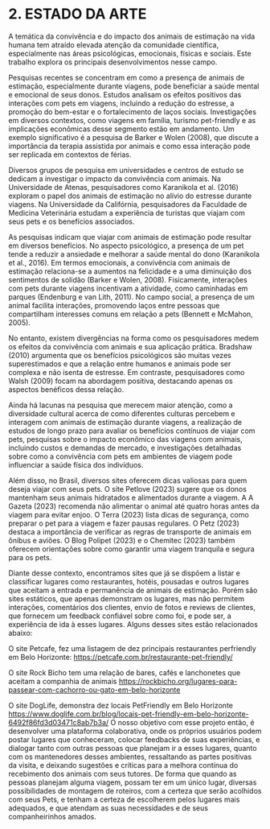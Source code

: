 # 2. ESTADO DA ARTE

   
   A temática da convivência e do impacto dos animais de estimação na vida humana tem atraído elevada atenção da comunidade científica, especialmente nas áreas psicológicas, emocionais, físicas e sociais. Este trabalho explora os principais desenvolvimentos nesse campo.

Pesquisas recentes se concentram em como a presença de animais de estimação, especialmente durante viagens, pode beneficiar a saúde mental e emocional de seus donos. Estudos analisam os efeitos positivos das interações com pets em viagens, incluindo a redução do estresse, a promoção do bem-estar e o fortalecimento de laços sociais. Investigações em diversos contextos, como viagens em família, turismo pet-friendly e as implicações econômicas desse segmento estão em andamento. Um exemplo significativo é a pesquisa de Barker e Wolen (2008), que discute a importância da terapia assistida por animais e como essa interação pode ser replicada em contextos de férias.

Diversos grupos de pesquisa em universidades e centros de estudo se dedicam a investigar o impacto da convivência com animais. Na Universidade de Atenas, pesquisadores como Karanikola et al. (2016) exploram o papel dos animais de estimação no alívio do estresse durante viagens. Na Universidade da Califórnia, pesquisadores da Faculdade de Medicina Veterinária estudam a experiência de turistas que viajam com seus pets e os benefícios associados.

As pesquisas indicam que viajar com animais de estimação pode resultar em diversos benefícios. No aspecto psicológico, a presença de um pet tende a reduzir a ansiedade e melhorar a saúde mental do dono (Karanikola et al., 2016). Em termos emocionais, a convivência com animais de estimação relaciona-se a aumentos na felicidade e a uma diminuição dos sentimentos de solidão (Barker e Wolen, 2008). Fisicamente, interações com pets durante viagens incentivam a atividade, como caminhadas em parques (Endenburg e van Lith, 2011). No campo social, a presença de um animal facilita interações, promovendo laços entre pessoas que compartilham interesses comuns em relação a pets (Bennett e McMahon, 2005).

No entanto, existem divergências na forma como os pesquisadores medem os efeitos da convivência com animais e sua aplicação prática. Bradshaw (2010) argumenta que os benefícios psicológicos são muitas vezes superestimados e que a relação entre humanos e animais pode ser complexa e não isenta de estresse. Em contraste, pesquisadores como Walsh (2009) focam na abordagem positiva, destacando apenas os aspectos benéficos dessa relação.

Ainda há lacunas na pesquisa que merecem maior atenção, como a diversidade cultural acerca de como diferentes culturas percebem e interagem com animais de estimação durante viagens, a realização de estudos de longo prazo para avaliar os benefícios contínuos de viajar com pets, pesquisas sobre o impacto econômico das viagens com animais, incluindo custos e demandas de mercado, e investigações detalhadas sobre como a convivência com pets em ambientes de viagem pode influenciar a saúde física dos indivíduos.

Além disso, no Brasil, diversos sites oferecem dicas valiosas para quem deseja viajar com seus pets. O site Petlove (2023) sugere que os donos mantenham seus animais hidratados e alimentados durante a viagem. A A Gazeta (2023) recomenda não alimentar o animal até quatro horas antes da viagem para evitar enjoo. O Terra (2023) lista dicas de segurança, como preparar o pet para a viagem e fazer pausas regulares. O Petz (2023) destaca a importância de verificar as regras de transporte de animais em ônibus e aviões. O Blog Polipet (2023) e o Chemitec (2023) também oferecem orientações sobre como garantir uma viagem tranquila e segura para os pets.

   Diante desse contexto, encontramos sites que já se dispõem a listar e classificar lugares como restaurantes, hotéis, pousadas e  outros lugares que aceitam a entrada e permanência de animais de estimação. Porém são sites estáticos, que apenas demonstram os lugares, mas não permitem interações, comentários dos clientes, envio de fotos e reviews de clientes, que fornecem um feedback confiável sobre como foi, e pode ser, a experiência de ida à esses lugares. Alguns desses sites estão relacionados abaixo:

 O site Petcafe, fez uma listagem de dez principais restaurantes perfriendly em Belo Horizonte:
https://petcafe.com.br/restaurante-pet-friendly/

 O site Rock Bicho tem uma relação de bares, cafés e lanchonetes que aceitam a companhia de animais
https://rockbicho.org/lugares-para-passear-com-cachorro-ou-gato-em-belo-horizonte

 O site DogLife, demonstra dez locais PetFriendly em Belo Horizonte
https://www.doglife.com.br/blog/locais-pet-friendly-em-belo-horizonte-6492f86fd3d03471c8ab7b3a/
O nosso objetivo com esse projeto então, é desenvolver uma plataforma colaborativa, onde os próprios usuários podem postar lugares que conheceram, colocar feedbacks de suas experiências, e dialogar tanto com outras pessoas que planejam ir a esses lugares, quanto com os mantenedores desses ambientes, ressaltando as partes positivas da visita, e deixando sugestões e críticas para a melhora contínua do recebimento dos animais com seus tutores. De forma que quando as pessoas planejam alguma viagem, possam ter em um único lugar, diversas possibilidades de montagem de roteiros, com a certeza que serão acolhidos com seus Pets, e tenham a certeza de escolherem pelos lugares mais adequados, e que atendam as suas necessidades e de seus companheirinhos amados.



 
